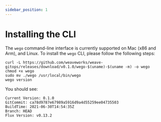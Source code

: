 ```yaml
---
sidebar_position: 1
---
```


# Installing the CLI

The `wego` command-line interface is currently supported on Mac (x86 and Arm), and Linux.
To install the `wego` CLI, please follow the following steps:

```console
curl -L https://github.com/weaveworks/weave-gitops/releases/download/v0.1.0/wego-$(uname)-$(uname -m) -o wego
chmod +x wego
sudo mv ./wego /usr/local/bin/wego
wego version
```

You should see:
```console
Current Version: 0.1.0
GitCommit: ca78d9787e67989a5916d9a4d55259ee04735503
BuildTime: 2021-06-30T14:54:35Z
Branch: HEAD
Flux Version: v0.13.2
```


